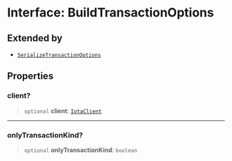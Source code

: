 # Interface: BuildTransactionOptions

## Extended by

- [`SerializeTransactionOptions`](SerializeTransactionOptions.md)

## Properties

### client?

> `optional` **client**: [`IotaClient`](../../client/classes/IotaClient.md)

***

### onlyTransactionKind?

> `optional` **onlyTransactionKind**: `boolean`
